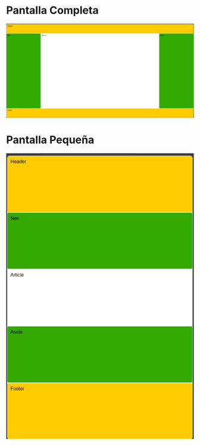 # Pantalla Completa
![Pantalla completa](../media/Betih.png)
# Pantalla Pequeña
![Pantalla pequeña](../media/Betih2.png)